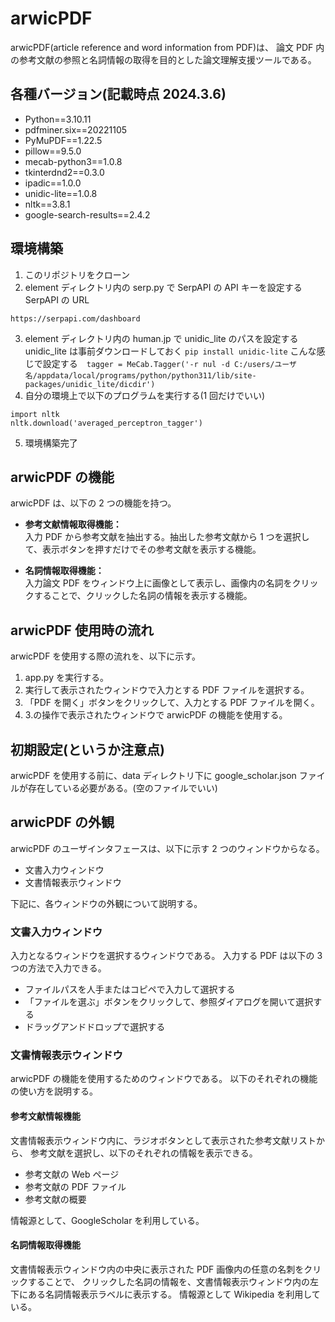 # arwicPDF

arwicPDF(article reference and word information from PDF)は、
論文 PDF 内の参考文献の参照と名詞情報の取得を目的とした論文理解支援ツールである。

## 各種バージョン(記載時点 2024.3.6)

- Python==3.10.11
- pdfminer.six==20221105
- PyMuPDF==1.22.5
- pillow==9.5.0
- mecab-python3==1.0.8
- tkinterdnd2==0.3.0
- ipadic==1.0.0
- unidic-lite==1.0.8
- nltk==3.8.1
- google-search-results==2.4.2

## 環境構築

1. このリポジトリをクローン
2. element ディレクトリ内の serp.py で SerpAPI の API キーを設定する
   SerpAPI の URL

```
https://serpapi.com/dashboard
```

3. element ディレクトリ内の human.jp で unidic_lite のパスを設定する
   unidic_lite は事前ダウンロードしておく `pip install unidic-lite`
   こんな感じで設定する　`tagger = MeCab.Tagger('-r nul -d C:/users/ユーザ名/appdata/local/programs/python/python311/lib/site-packages/unidic_lite/dicdir')`
4. 自分の環境上で以下のプログラムを実行する(1 回だけでいい)

```
import nltk
nltk.download('averaged_perceptron_tagger')
```

5. 環境構築完了

## arwicPDF の機能

arwicPDF は、以下の 2 つの機能を持つ。

- **参考文献情報取得機能：**  
  入力 PDF から参考文献を抽出する。抽出した参考文献から 1 つを選択して、表示ボタンを押すだけでその参考文献を表示する機能。

- **名詞情報取得機能：**  
  入力論文 PDF をウィンドウ上に画像として表示し、画像内の名詞をクリックすることで、クリックした名詞の情報を表示する機能。

## arwicPDF 使用時の流れ

arwicPDF を使用する際の流れを、以下に示す。

1. app.py を実行する。
2. 実行して表示されたウィンドウで入力とする PDF ファイルを選択する。
3. 「PDF を開く」ボタンをクリックして、入力とする PDF ファイルを開く。
4. 3.の操作で表示されたウィンドウで arwicPDF の機能を使用する。

## 初期設定(というか注意点)

arwicPDF を使用する前に、data ディレクトリ下に google_scholar.json ファイルが存在している必要がある。(空のファイルでいい)

## arwicPDF の外観

arwicPDF のユーザインタフェースは、以下に示す 2 つのウィンドウからなる。

- 文書入力ウィンドウ
- 文書情報表示ウィンドウ

下記に、各ウィンドウの外観について説明する。

### 文書入力ウィンドウ

入力となるウィンドウを選択するウィンドウである。
入力する PDF は以下の 3 つの方法で入力できる。

- ファイルパスを人手またはコピペで入力して選択する
- 「ファイルを選ぶ」ボタンをクリックして、参照ダイアログを開いて選択する
- ドラッグアンドドロップで選択する

### 文書情報表示ウィンドウ

arwicPDF の機能を使用するためのウィンドウである。
以下のそれぞれの機能の使い方を説明する。

#### 参考文献情報機能

文書情報表示ウィンドウ内に、ラジオボタンとして表示された参考文献リストから、
参考文献を選択し、以下のそれぞれの情報を表示できる。

- 参考文献の Web ページ
- 参考文献の PDF ファイル
- 参考文献の概要

情報源として、GoogleScholar を利用している。

#### 名詞情報取得機能

文書情報表示ウィンドウ内の中央に表示された PDF 画像内の任意の名刺をクリックすることで、
クリックした名詞の情報を、文書情報表示ウィンドウ内の左下にある名詞情報表示ラベルに表示する。
情報源として Wikipedia を利用している。

<!-- ### 研究の引継ぎに関して
本研究を引き継ぐことはお勧めしない！！！！！(特に院進する方)
コードが汚い等いろいろな理由はあるが、
以下の3つの理由が大きい。
- 参考文献情報の取得にかかる時間削減の需要を言いずらい
- 入力条件が多い
- 英語対応してない
拡張という形で研究を進める場合、
arwicPDFの重大な欠点として以上の3つがあるが、
これらの内、拡張で対応しなかった点に関しては、
「なんでこれを解決しなかったの？」みたいな詰められ方がされる可能性あり。
特に英語に対応できない点。
僕の力不足でごめん。 -->

